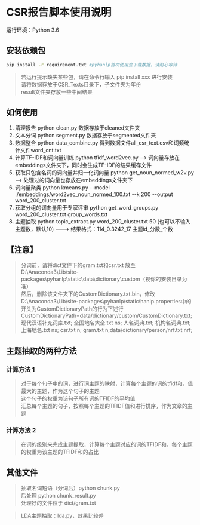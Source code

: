 # CSR报告脚本使用说明

运行环境：Python 3.6

## 安装依赖包

```bash
pip install -r requirement.txt #pyhanlp首次使用会下载数据，请耐心等待
```

>若运行提示缺失某些包，请在命令行输入 pip install xxx 进行安装  
>请将数据存放于CSR_Texts目录下，子文件夹为年份  
>result文件夹存放一些中间结果

## 如何使用
1. 清理报告 python clean.py 数据存放于cleaned文件夹
2. 文本分词 python segment.py 数据存放于segmented文件夹
3. 数据整合 python data_combine.py 得到数据文件all_csr_text.csv和词频统计文件word_cnt.txt
4. 计算TF-IDF和词向量训练 python tfidf_word2vec.py --> 词向量存放在embeddings文件夹下，同时会生成TF-IDF的结果缓存文件
5. 获取只包含名词的词向量并归一化词向量 python get_noun_normed_w2v.py --> 处理过的词向量也存放在embeddings文件夹下
6. 词向量聚类 python kmeans.py --model ./embeddings/word2vec_noun_normed_100.txt --k 200 --output word_200_cluster.txt
7. 获取分组的词向量用于专家评审 python get_word_groups.py word_200_cluster.txt group_words.txt
8. 主题抽取 python topic_extract.py word_200_cluster.txt 50 (也可以不输入主题数，默认10) ---> 结果格式：114_0.3242_17 主题id_分数_个数

## 【注意】
>分词前，请将dict文件下的gram.txt和csr.txt 放至 D:\Anaconda3\Lib\site-packages\pyhanlp\static\data\dictionary\custom（视你的安装目录为准）  
>然后，删除该文件夹下的CustomDictionary.txt.bin，修改D:\Anaconda3\Lib\site-packages\pyhanlp\static\hanlp.properties中的开头为CustomDictionaryPath的行为下述行  
>CustomDictionaryPath=data/dictionary/custom/CustomDictionary.txt; 现代汉语补充词库.txt; 全国地名大全.txt ns; 人名词典.txt; 机构名词典.txt; 上海地名.txt ns; csr.txt n; gram.txt n;data/dictionary/person/nrf.txt nrf;

## 主题抽取的两种方法
### 计算方法 1
>对于每个句子中的词，进行词主题的映射，计算每个主题的词的tfidf和，值最大的主题，作为这个句子的主题  
>这个句子的权重为该句子所有词的TFIDF的平均值  
>汇总每个主题的句子，按照每个主题的TFIDF值和进行排序，作为文章的主题  

### 计算方法 2
>在词的级别来完成主题提取，计算每个主题对应的词的TFIDF和，每个主题的权重为该主题的TFIDF和的占比


## 其他文件
>抽取名词短语（分词后）python chunk.py  
>后处理 python chunk_result.py  
>处理好的文件位于 dict/gram.txt  

>LDA主题抽取：lda.py，效果比较差